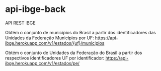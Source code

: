 # api-ibge-back

API REST IBGE

Obtém o conjunto de municípios do Brasil a partir dos identificadores das Unidades da Federação
Municípios por UF: https://api-ibge.herokuapp.com/v1/estados/{uf}/municipios

Obtém o conjunto de Unidades da Federação do Brasil a partir dos respectivos identificadores
UF por identificador: https://api-ibge.herokuapp.com/v1/estados/pe/





